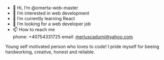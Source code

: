 - 👋 Hi, I’m @omerta-web-master
- 👀 I’m interested in web development
- 🌱 I’m currently learning React
- 💞️ I’m looking for a web developer job
- 📫 How to reach me </br>
phone: +40754331725 
email: merluscadumi@yahoo.com

Young self motivated person who loves to code! I pride myself for beeing hardworking, creative, honest and reliable.

